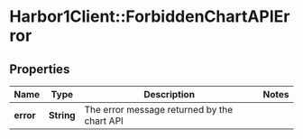 # Harbor1Client::ForbiddenChartAPIError

## Properties
Name | Type | Description | Notes
------------ | ------------- | ------------- | -------------
**error** | **String** | The error message returned by the chart API | 


